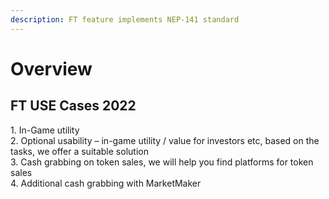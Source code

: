 ```yaml
---
description: FT feature implements NEP-141 standard
---
```


# Overview

## FT USE Cases 2022

1\. In-Game utility\
2\. Optional usability – in-game utility / value for investors etc, based on the tasks, we offer a suitable solution\
3\. Cash grabbing on token sales, we will help you find platforms for token sales\
4\. Additional cash grabbing with MarketMaker
